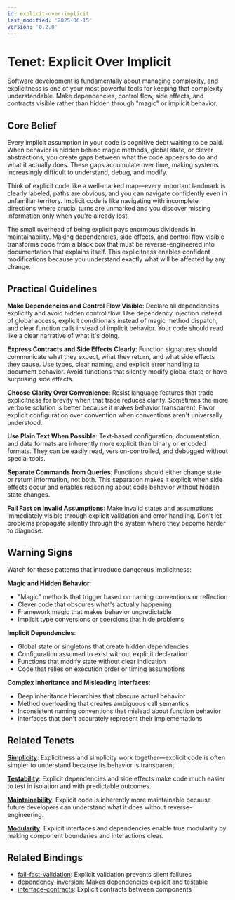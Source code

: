 ```yaml
---
id: explicit-over-implicit
last_modified: '2025-06-15'
version: '0.2.0'
---
```


# Tenet: Explicit Over Implicit

Software development is fundamentally about managing complexity, and explicitness is one of your most powerful tools for keeping that complexity understandable. Make dependencies, control flow, side effects, and contracts visible rather than hidden through "magic" or implicit behavior.

## Core Belief

Every implicit assumption in your code is cognitive debt waiting to be paid. When behavior is hidden behind magic methods, global state, or clever abstractions, you create gaps between what the code appears to do and what it actually does. These gaps accumulate over time, making systems increasingly difficult to understand, debug, and modify.

Think of explicit code like a well-marked map—every important landmark is clearly labeled, paths are obvious, and you can navigate confidently even in unfamiliar territory. Implicit code is like navigating with incomplete directions where crucial turns are unmarked and you discover missing information only when you're already lost.

The small overhead of being explicit pays enormous dividends in maintainability. Making dependencies, side effects, and control flow visible transforms code from a black box that must be reverse-engineered into documentation that explains itself. This explicitness enables confident modifications because you understand exactly what will be affected by any change.

## Practical Guidelines

**Make Dependencies and Control Flow Visible**: Declare all dependencies explicitly and avoid hidden control flow. Use dependency injection instead of global access, explicit conditionals instead of magic method dispatch, and clear function calls instead of implicit behavior. Your code should read like a clear narrative of what it's doing.

**Express Contracts and Side Effects Clearly**: Function signatures should communicate what they expect, what they return, and what side effects they cause. Use types, clear naming, and explicit error handling to document behavior. Avoid functions that silently modify global state or have surprising side effects.

**Choose Clarity Over Convenience**: Resist language features that trade explicitness for brevity when that trade reduces clarity. Sometimes the more verbose solution is better because it makes behavior transparent. Favor explicit configuration over convention when conventions aren't universally understood.

**Use Plain Text When Possible**: Text-based configuration, documentation, and data formats are inherently more explicit than binary or encoded formats. They can be easily read, version-controlled, and debugged without special tools.

**Separate Commands from Queries**: Functions should either change state or return information, not both. This separation makes it explicit when side effects occur and enables reasoning about code behavior without hidden state changes.

**Fail Fast on Invalid Assumptions**: Make invalid states and assumptions immediately visible through explicit validation and error handling. Don't let problems propagate silently through the system where they become harder to diagnose.

## Warning Signs

Watch for these patterns that introduce dangerous implicitness:

**Magic and Hidden Behavior**:
- "Magic" methods that trigger based on naming conventions or reflection
- Clever code that obscures what's actually happening
- Framework magic that makes behavior unpredictable
- Implicit type conversions or coercions that hide problems

**Implicit Dependencies**:
- Global state or singletons that create hidden dependencies
- Configuration assumed to exist without explicit declaration
- Functions that modify state without clear indication
- Code that relies on execution order or timing assumptions

**Complex Inheritance and Misleading Interfaces**:
- Deep inheritance hierarchies that obscure actual behavior
- Method overloading that creates ambiguous call semantics
- Inconsistent naming conventions that mislead about function behavior
- Interfaces that don't accurately represent their implementations

## Related Tenets

**[Simplicity](simplicity.md)**: Explicitness and simplicity work together—explicit code is often simpler to understand because its behavior is transparent.

**[Testability](testability.md)**: Explicit dependencies and side effects make code much easier to test in isolation and with predictable outcomes.

**[Maintainability](maintainability.md)**: Explicit code is inherently more maintainable because future developers can understand what it does without reverse-engineering.

**[Modularity](modularity.md)**: Explicit interfaces and dependencies enable true modularity by making component boundaries and interactions clear.

## Related Bindings

- [fail-fast-validation](../bindings/core/fail-fast-validation.md): Explicit validation prevents silent failures
- [dependency-inversion](../bindings/core/dependency-inversion.md): Makes dependencies explicit and testable
- [interface-contracts](../bindings/core/interface-contracts.md): Explicit contracts between components
